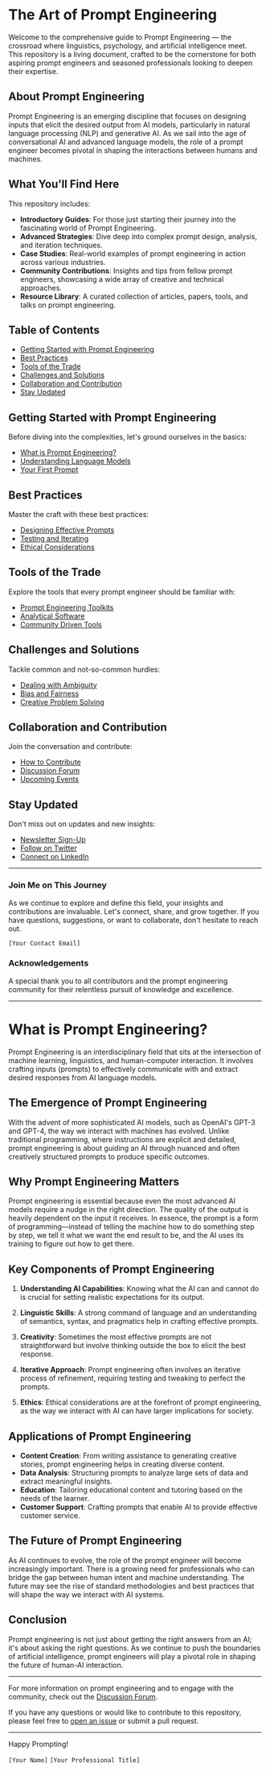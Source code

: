 # The Art of Prompt Engineering

Welcome to the comprehensive guide to Prompt Engineering — the crossroad where linguistics, psychology, and artificial intelligence meet. This repository is a living document, crafted to be the cornerstone for both aspiring prompt engineers and seasoned professionals looking to deepen their expertise.

## About Prompt Engineering

Prompt Engineering is an emerging discipline that focuses on designing inputs that elicit the desired output from AI models, particularly in natural language processing (NLP) and generative AI. As we sail into the age of conversational AI and advanced language models, the role of a prompt engineer becomes pivotal in shaping the interactions between humans and machines.

## What You'll Find Here

This repository includes:

- **Introductory Guides**: For those just starting their journey into the fascinating world of Prompt Engineering.
- **Advanced Strategies**: Dive deep into complex prompt design, analysis, and iteration techniques.
- **Case Studies**: Real-world examples of prompt engineering in action across various industries.
- **Community Contributions**: Insights and tips from fellow prompt engineers, showcasing a wide array of creative and technical approaches.
- **Resource Library**: A curated collection of articles, papers, tools, and talks on prompt engineering.

## Table of Contents

- [Getting Started with Prompt Engineering](#getting-started-with-prompt-engineering)
- [Best Practices](#best-practices)
- [Tools of the Trade](#tools-of-the-trade)
- [Challenges and Solutions](#challenges-and-solutions)
- [Collaboration and Contribution](#collaboration-and-contribution)
- [Stay Updated](#stay-updated)

## Getting Started with Prompt Engineering

Before diving into the complexities, let's ground ourselves in the basics:

- [What is Prompt Engineering?](Getting-Started/What-is-Prompt-Engineering.md)
- [Understanding Language Models](Getting-Started/Understanding-Language-Models.md)
- [Your First Prompt](Getting-Started/Your-First-Prompt.md)

## Best Practices

Master the craft with these best practices:

- [Designing Effective Prompts](Best-Practices/Designing-Effective-Prompts.md)
- [Testing and Iterating](Best-Practices/Testing-and-Iterating.md)
- [Ethical Considerations](Best-Practices/Ethical-Considerations.md)

## Tools of the Trade

Explore the tools that every prompt engineer should be familiar with:

- [Prompt Engineering Toolkits](Tools/Toolkits.md)
- [Analytical Software](Tools/Analytical-Software.md)
- [Community Driven Tools](Tools/Community-Driven-Tools.md)

## Challenges and Solutions

Tackle common and not-so-common hurdles:

- [Dealing with Ambiguity](Challenges/Dealing-with-Ambiguity.md)
- [Bias and Fairness](Challenges/Bias-and-Fairness.md)
- [Creative Problem Solving](Challenges/Creative-Problem-Solving.md)

## Collaboration and Contribution

Join the conversation and contribute:

- [How to Contribute](Collaboration/How-to-Contribute.md)
- [Discussion Forum](https://github.com/YourUsername/prompt-engineering/discussions)
- [Upcoming Events](Collaboration/Upcoming-Events.md)

## Stay Updated

Don't miss out on updates and new insights:

- [Newsletter Sign-Up](#newsletter-sign-up)
- [Follow on Twitter](https://twitter.com/YourTwitterHandle)
- [Connect on LinkedIn](https://www.linkedin.com/in/YourLinkedInProfile)

---

### Join Me on This Journey

As we continue to explore and define this field, your insights and contributions are invaluable. Let's connect, share, and grow together. If you have questions, suggestions, or want to collaborate, don't hesitate to reach out.

`[Your Contact Email]`

### Acknowledgements

A special thank you to all contributors and the prompt engineering community for their relentless pursuit of knowledge and excellence.

---
# What is Prompt Engineering?

Prompt Engineering is an interdisciplinary field that sits at the intersection of machine learning, linguistics, and human-computer interaction. It involves crafting inputs (prompts) to effectively communicate with and extract desired responses from AI language models.

## The Emergence of Prompt Engineering

With the advent of more sophisticated AI models, such as OpenAI's GPT-3 and GPT-4, the way we interact with machines has evolved. Unlike traditional programming, where instructions are explicit and detailed, prompt engineering is about guiding an AI through nuanced and often creatively structured prompts to produce specific outcomes.

## Why Prompt Engineering Matters

Prompt engineering is essential because even the most advanced AI models require a nudge in the right direction. The quality of the output is heavily dependent on the input it receives. In essence, the prompt is a form of programming—instead of telling the machine how to do something step by step, we tell it what we want the end result to be, and the AI uses its training to figure out how to get there.

## Key Components of Prompt Engineering

1. **Understanding AI Capabilities**: Knowing what the AI can and cannot do is crucial for setting realistic expectations for its output.

2. **Linguistic Skills**: A strong command of language and an understanding of semantics, syntax, and pragmatics help in crafting effective prompts.

3. **Creativity**: Sometimes the most effective prompts are not straightforward but involve thinking outside the box to elicit the best response.

4. **Iterative Approach**: Prompt engineering often involves an iterative process of refinement, requiring testing and tweaking to perfect the prompts.

5. **Ethics**: Ethical considerations are at the forefront of prompt engineering, as the way we interact with AI can have larger implications for society.

## Applications of Prompt Engineering

- **Content Creation**: From writing assistance to generating creative stories, prompt engineering helps in creating diverse content.
- **Data Analysis**: Structuring prompts to analyze large sets of data and extract meaningful insights.
- **Education**: Tailoring educational content and tutoring based on the needs of the learner.
- **Customer Support**: Crafting prompts that enable AI to provide effective customer service.

## The Future of Prompt Engineering

As AI continues to evolve, the role of the prompt engineer will become increasingly important. There is a growing need for professionals who can bridge the gap between human intent and machine understanding. The future may see the rise of standard methodologies and best practices that will shape the way we interact with AI systems.

## Conclusion

Prompt engineering is not just about getting the right answers from an AI; it's about asking the right questions. As we continue to push the boundaries of artificial intelligence, prompt engineers will play a pivotal role in shaping the future of human-AI interaction.

---

For more information on prompt engineering and to engage with the community, check out the [Discussion Forum](https://github.com/YourUsername/prompt-engineering/discussions).

If you have any questions or would like to contribute to this repository, please feel free to [open an issue](https://github.com/YourUsername/prompt-engineering/issues/new) or submit a pull request.



---

Happy Prompting!

`[Your Name]`
`[Your Professional Title]`
